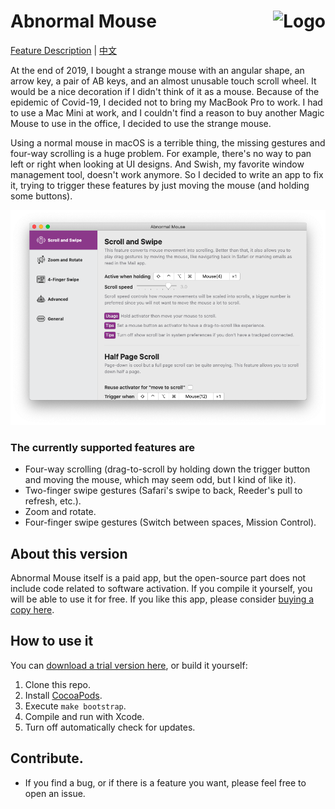 # Abnormal Mouse <img alt="Logo" src="https://abnormalmouse.intii.com/image/icon.png" align="right" height="50">

[Feature Description](https://abnormalmouse.intii.com) | [中文](https://github.com/intitni/AbnormalMouseApp/blob/master/README_CN.md)

At the end of 2019, I bought a strange mouse with an angular shape, an arrow key, a pair of AB keys, and an almost unusable touch scroll wheel. It would be a nice decoration if I didn't think of it as a mouse. Because of the epidemic of Covid-19, I decided not to bring my MacBook Pro to work. I had to use a Mac Mini at work, and I couldn't find a reason to buy another Magic Mouse to use in the office, I decided to use the strange mouse.

Using a normal mouse in macOS is a terrible thing, the missing gestures and four-way scrolling is a huge problem. For example, there's no way to pan left or right when looking at UI designs. And Swish, my favorite window management tool, doesn't work anymore. So I decided to write an app to fix it, trying to trigger these features by just moving the mouse (and holding some buttons).

<img alt="Screenshot" src="screenshot.png">

### The currently supported features are
- Four-way scrolling (drag-to-scroll by holding down the trigger button and moving the mouse, which may seem odd, but I kind of like it).
- Two-finger swipe gestures (Safari's swipe to back, Reeder's pull to refresh, etc.).
- Zoom and rotate.
- Four-finger swipe gestures (Switch between spaces, Mission Control).

## About this version
Abnormal Mouse itself is a paid app, but the open-source part does not include code related to software activation. If you compile it yourself,  you will be able to use it for free. If you like this app, please consider [buying a copy here](https://abnormalmouse.intii.com).

## How to use it

You can [download a trial version here](https://abnormalmouse.intii.com), or build it yourself:

1. Clone this repo.
2. Install [CocoaPods](https://cocoapods.org).
3. Execute `make bootstrap`.
4. Compile and run with Xcode.
5. Turn off automatically check for updates.

## Contribute.

- If you find a bug, or if there is a feature you want, please feel free to open an issue.
